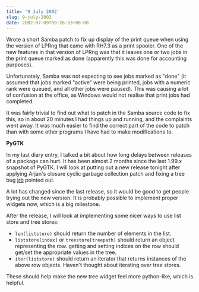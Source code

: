 ```yaml
---
title: '9 July 2002'
slug: 9-july-2002
date: 2002-07-09T09:26:53+08:00
---
```


Wrote a short Samba patch to fix up display of the print queue when
using the version of LPRng that came with RH7.3 as a print spooler. One
of the new features in that version of LPRng was that it leaves one or
two jobs in the print queue marked as done (apparently this was done for
accounting purposes).

Unfortunately, Samba was not expecting to see jobs marked as "done"
(it assumed that jobs marked "active" were being printed, jobs with a
numeric rank were queued, and all other jobs were paused). This was
causing a lot of confusion at the office, as Windows would not realise
that print jobs had completed.

It was fairly trivial to find out what to patch in the Samba source code
to fix this, so in about 20 minutes I had things up and running, and the
complaints went away. It was much easier to find the correct part of the
code to patch than with some other programs I have had to make
modifications to.

**PyGTK**

In my last diary entry, I talked a bit about how long delays between
releases of a package can hurt. It has been almost 2 months since the
last 1.99.x snapshot of PyGTK. I will look at putting out a new
release tonight after applying Arjan's closure cyclic garbage
collection patch and fixing a tree bug
[jrb](http://www.advogato.org/person/jrb/) pointed out.

A lot has changed since the last release, so it would be good to get
people trying out the new version. It is probably possible to implement
proper widgets now, which is a big milestone.

After the release, I will look at implementing some nicer ways to use
list store and tree stores:

-   `len(liststore)` should return the number of elements in the list.
-   `liststore[index]` or `treestore[treepath]` should return an object
    representing the row. getting and setting indices on the row should
    get/set the appropriate values in the tree.
-   `iter(liststore)` should return an iterator that returns instances
    of the above row objects. Haven't thought about iterating over tree
    stores.

These should help make the new tree widget feel more python-like, which
is helpful.
